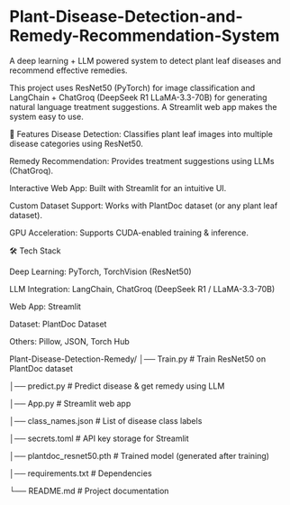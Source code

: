 # Plant-Disease-Detection-and-Remedy-Recommendation-System

A deep learning + LLM powered system to detect plant leaf diseases and recommend effective remedies.

This project uses ResNet50 (PyTorch) for image classification and LangChain + ChatGroq (DeepSeek R1 LLaMA-3.3-70B) for generating natural language treatment suggestions. A Streamlit web app makes the system easy to use.

📌 Features
 Disease Detection: Classifies plant leaf images into multiple disease categories using ResNet50.
 
 Remedy Recommendation: Provides treatment suggestions using LLMs (ChatGroq).
 
 Interactive Web App: Built with Streamlit for an intuitive UI.
 
 Custom Dataset Support: Works with PlantDoc dataset (or any plant leaf dataset).
 
 GPU Acceleration: Supports CUDA-enabled training & inference.

🛠️ Tech Stack

Deep Learning: PyTorch, TorchVision (ResNet50)

LLM Integration: LangChain, ChatGroq (DeepSeek R1 / LLaMA-3.3-70B)

Web App: Streamlit

Dataset: PlantDoc Dataset

Others: Pillow, JSON, Torch Hub

Plant-Disease-Detection-Remedy/
│── Train.py                # Train ResNet50 on PlantDoc dataset

│── predict.py              # Predict disease & get remedy using LLM

│── App.py                  # Streamlit web app

│── class_names.json        # List of disease class labels

│── secrets.toml            # API key storage for Streamlit

│── plantdoc_resnet50.pth   # Trained model (generated after training)

│── requirements.txt        # Dependencies

└── README.md               # Project documentation
